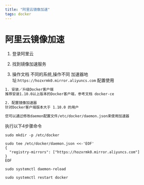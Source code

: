 ```yaml
---
title: "阿里云镜像加速"
tags: docker 
---
```



# 阿里云镜像加速

1. 登录阿里云 

2. 找到镜像加速服务

3. 操作文档
不同的系统,操作不同
加速器地址:`https://hozxrmk0.mirror.aliyuncs.com`
配置使用
```xml
1. 安装／升级Docker客户端
推荐安装1.10.0以上版本的Docker客户端，参考文档 docker-ce

2. 配置镜像加速器
针对Docker客户端版本大于 1.10.0 的用户

您可以通过修改daemon配置文件/etc/docker/daemon.json来使用加速器
```

执行以下4步骤命令

```shell
sudo mkdir -p /etc/docker

sudo tee /etc/docker/daemon.json <<-'EOF'
{
  "registry-mirrors": ["https://hozxrmk0.mirror.aliyuncs.com"]
}
EOF

sudo systemctl daemon-reload

sudo systemctl restart docker

```